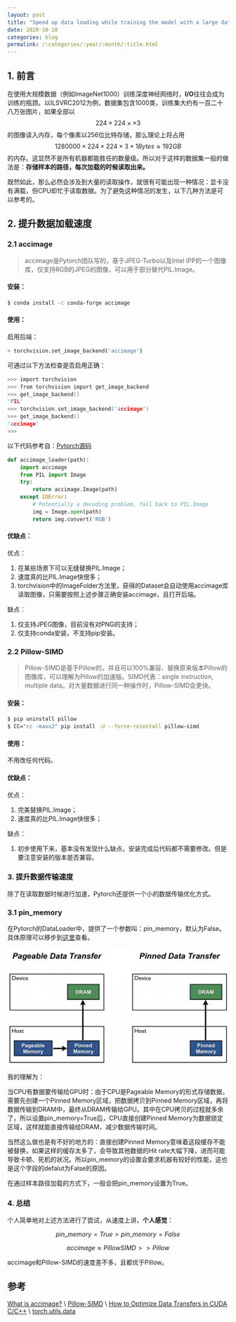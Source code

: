 ```yaml
---
layout: post
title: "Speed up data loading while training the model with a large dataset"
date: 2020-10-10
categories: blog
permalink: /:categories/:year/:month/:title.html
---
```



## 1. 前言

在使用大规模数据（例如ImageNet1000）训练深度神经网络时，**I/O**往往会成为训练的瓶颈。以ILSVRC2012为例，数据集包含1000类，训练集大约有一百二十八万张图片，如果全部以$$224 \times 224 \times \times 3$$的图像读入内存，每个像素以256位比特存储，那么理论上将占用$$1280000 \times 224 \times 224 \times 3 \times 1 Bytes \approx 192 GB$$的内存。这显然不是所有机器都能胜任的数量级。所以对于这样的数据集一般的做法是：**存储样本的路径，每次加载的时候读取出来。**

既然如此，那么必然会涉及到大量的读取操作，就很有可能出现一种情况：显卡没有满载，但CPU却忙于读取数据。为了避免这种情况的发生，以下几种方法是可以参考的。

## 2. 提升数据加载速度

### 2.1 accimage

> accimage是Pytorch团队写的，基于JPEG-Turbo以及Intel IPP的一个图像库，仅支持RGB的JPEG的图像，可以用于部分替代PIL.Image。

#### 安装：
```bash
$ conda install -c conda-forge accimage
```

#### 使用：

启用后端：
```bash
> torchvision.set_image_backend('accimage')
```

可通过以下方法检查是否启用正确：
```C
>>> import torchvision
>>> from torchvision import get_image_backend
>>> get_image_backend()
'PIL'
>>> torchvision.set_image_backend('accimage')
>>> get_image_backend()
'accimage'
>>> 
```

以下代码参考自：[Pytorch源码](https://github.com/pytorch/vision/blob/master/torchvision/datasets/folder.py#L174)

```Python
def accimage_loader(path):
    import accimage
    from PIL import Image
    try:
        return accimage.Image(path)
    except IOError:
        # Potentially a decoding problem, fall back to PIL.Image
        img = Image.open(path)
        return img.convert('RGB')
```

#### 优缺点：

优点：
1. 在某些场景下可以无缝替换PIL.Image；
2. 速度真的比PIL.Image快很多；
3. torchvision中的ImageFolder方法里，获得的Dataset会自动使用accimage库读取图像，只需要按照上述步骤正确安装accimage，且打开后端。

缺点：
1. 仅支持JPEG图像，目前没有对PNG的支持；
2. 仅支持conda安装，不支持pip安装。


### 2.2 Pillow-SIMD

> Pillow-SIMD是基于Pillow的，并且可以100%兼容、替换原来版本Pillow的图像库，可以理解为Pillow的加速版。SIMD代表：single instruction, multiple data。对大量数据进行同一种操作时，Pillow-SIMD会更快。

#### 安装：
```bash
$ pip uninstall pillow
$ CC="cc -mavx2" pip install -U --force-reinstall pillow-simd
```

#### 使用：
不用改任何代码。

#### 优缺点：

优点：
1. 完美替换PIL.Image；
2. 速度真的比PIL.Image快很多；

缺点：
1. 初步使用下来，基本没有发现什么缺点，安装完成后代码都不需要修改。但是要注意安装的版本是否兼容。


### 3. 提升数据传输速度

除了在读取数据时候进行加速，Pytorch还提供一个小的数据传输优化方式。

### 3.1 pin_memory

在Pytorch的DataLoader中，提供了一个参数叫：pin_memory，默认为False。具体原理可以移步到[这里](https://developer.nvidia.com/blog/how-optimize-data-transfers-cuda-cc/)查看。

![](/assets/speed-up-data-loading-while-training-the-model-with-a-large-dataset/pin_memory.jpg)

我的理解为：

当CPU有数据要传输给GPU时：由于CPU是Pageable Memory的形式存储数据，需要先创建一个Pinned Memory区域，把数据拷贝到Pinned Memory区域，再将数据传输到DRAM中，最终从DRAM传输给GPU。其中在CPU拷贝的过程就多余了，所以设置pin_memory=True后，CPU直接创建Pinned Memory为数据锁定区域，这样就能直接传输给DRAM，减少数据传输时间。

当然这么做也是有不好的地方的：直接创建Pinned Memory意味着这段缓存不能被替换，如果这样的缓存太多了，会导致其他数据的Hit rate大幅下降，进而可能导致卡顿、死机的状况。所以pin_memory的设置会要求机器有较好的性能，这也是这个字段的defalut为False的原因。

在通过样本路径加载的方式下，一般会把pin_memory设置为True。

### 4. 总结

个人简单地对上述方法进行了尝试，从速度上讲，**个人感觉**：

$$ pin\_memory=True > pin\_memory=False $$

$$ accimage \approx PillowSIMD >> Pillow$$

accimage和Pillow-SIMD的速度差不多，且都优于Pillow。


## 参考

[What is accimage?](https://github.com/pytorch/accimage/issues/12)  \\
[Pillow-SIMD](https://github.com/uploadcare/pillow-simd)  \\
[How to Optimize Data Transfers in CUDA C/C++](https://developer.nvidia.com/blog/how-optimize-data-transfers-cuda-cc/)  \\
[torch.utils.data](https://pytorch.org/docs/stable/data.html)
